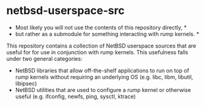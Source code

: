 netbsd-userspace-src
====================

* Most likely you will not use the contents of this repository directly, *
* but rather as a submodule for something interacting with rump kernels. *

This repository contains a collection of NetBSD userspace sources
that are useful for for use in conjunction with rump kernels.
This usefulness falls under two general categories:

* NetBSD libraries that allow off-the-shelf applications to run on top of
  rump kernels without requiring an underlying OS (e.g. libc, libm,
  libutil, libipsec)
* NetBSD utilities that are used to configure a rump kernel or otherwise
  useful (e.g. ifconfig, newfs, ping, sysctl, ktrace)
